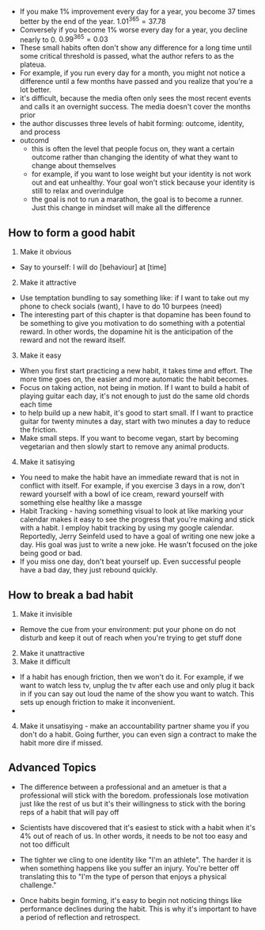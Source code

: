 * If you make 1% improvement every day for a year, you become 37 times better by the end of the year. $1.01^{365}=37.78$
* Conversely if you become 1% worse every day for a year, you decline nearly to 0. $0.99^{365}=0.03$
* These small habits often don't show any difference for a long time until some critical threshold is passed, what the author refers to as the plateua.
* For example, if you run every day for a month, you might not notice a difference until a few months have passed and you realize that you're a lot better.
* it's difficult, because the media often only sees the most recent events and calls it an overnight success. The media doesn't cover the months prior 
* the author discusses three levels of habit forming: outcome, identity, and process
* outcomd
  * this is often the level that people focus on, they want a certain outcome rather than changing the identity of what they want to change about themselves
  * for example, if you want to lose weight but your identity is not work out and eat unhealthy. Your goal won't stick because your identity is still to relax and overindulge
  * the goal is not to run a marathon, the goal is to become a runner. Just this change in mindset will make all the difference

## How to form a good habit

1. Make it obvious
* Say to yourself: I will do [behaviour] at [time]

2. Make it attractive
* Use temptation bundling to say something like: if I want to take out my phone to check socials (want), I have to do 10 burpees (need)
* The interesting part of this chapter is that dopamine has been found to be something to give you motivation to do something with a potential reward. In other words, the dopamine hit is the anticipation of the reward and not the reward itself.

3. Make it easy
* When you first start practicing a new habit, it takes time and effort. The more time goes on, the easier and more automatic the habit becomes.
* Focus on taking action, not being in motion. If I want to build a habit of playing guitar each day, it's not enough to just do the same old chords each time
* to help build up a new habit, it's good to start small. If I want to practice guitar for twenty minutes a day, start with two minutes a day to reduce the friction.
* Make small steps. If you want to become vegan, start by becoming vegetarian and then slowly start to remove any animal products.

4. Make it satisying
* You need to make the habit have an immediate reward that is not in conflict with itself. For example, if you exercise 3 days in a row, don't reward yourself with a bowl of ice cream, reward yourself with something else healthy like a massge
* Habit Tracking - having something visual to look at like marking your calendar makes it easy to see the progress that you're making and stick with a habit. I employ habit tracking by using my google calendar. Reportedly, Jerry Seinfeld used to have a goal of writing one new joke a day. His goal was just to write a new joke. He wasn't focused on the joke being good or bad.
* If you miss one day, don't beat yourself up. Even successful people have a bad day, they just rebound quickly. 

## How to break a bad habit

1. Make it invisible
* Remove the cue from your environment: put your phone on do not disturb and keep it out of reach when you're trying to get stuff done
2. Make it unattractive
3. Make it difficult
* If a habit has enough friction, then we won't do it. For example, if we want to watch less tv, unplug the tv after each use and only plug it back in if you can say out loud the name of the show you want to watch. This sets up enough friction to make it inconvenient.
* 
4. Make it unsatisying - make an accountability partner shame you if you don't do a habit. Going further, you can even sign a contract to make the habit more dire if missed.

## Advanced Topics

* The difference between a professional and an ametuer is that a professional will stick with the boredom. professionals lose motivation just like the rest of us but it's their willingness to stick with the boring reps of a habit that will pay off

* Scientists have discovered that it's easiest to stick with a habit when it's 4% out of reach of us. In other words, it needs to be not too easy and not too difficult

* The tighter we cling to one identity like "I'm an athlete". The harder it is when something happens like you suffer an injury. You're better off translating this to "I'm the type of person that enjoys a physical challenge."

* Once habits begin forming, it's easy to begin not noticing things like performance declines during the habit. This is why it's important to have a period of reflection and retrospect.
